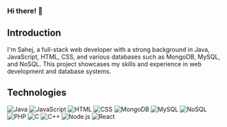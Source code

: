 ### Hi there! 👋

## Introduction
I'm Sahej, a full-stack web developer with a strong background in Java, JavaScript, HTML, CSS, and various databases such as MongoDB, MySQL, and NoSQL. This project showcases my skills and experience in web development and database systems.

## Technologies

![Java](https://img.shields.io/badge/-Java-orange?style=flat&logo=java&logoColor=white) ![JavaScript](https://img.shields.io/badge/-JavaScript-yellow?style=flat&logo=javascript&logoColor=white) ![HTML](https://img.shields.io/badge/-HTML-red?style=flat&logo=html5&logoColor=white) ![CSS](https://img.shields.io/badge/-CSS-blue?style=flat&logo=css3&logoColor=white) ![MongoDB](https://img.shields.io/badge/-MongoDB-green?style=flat&logo=mongodb&logoColor=white) ![MySQL](https://img.shields.io/badge/-MySQL-blue?style=flat&logo=mysql&logoColor=white) ![NoSQL](https://img.shields.io/badge/-NoSQL-lightgray?style=flat&logo=nosql&logoColor=white) ![PHP](https://img.shields.io/badge/-PHP-purple?style=flat&logo=php&logoColor=white) ![C](https://img.shields.io/badge/-C-blue?style=flat&logo=c&logoColor=white) ![C++](https://img.shields.io/badge/-C++-blue?style=flat&logo=c%2B%2B&logoColor=white) ![Node.js](https://img.shields.io/badge/-Node.js-green?style=flat&logo=node.js&logoColor=white) ![React](https://img.shields.io/badge/-React-blue?style=flat&logo=react&logoColor=white)




<!--
**Sahej2203/Sahej2203** is a ✨ _special_ ✨ repository because its `README.md` (this file) appears on your GitHub profile.

Here are some ideas to get you started:

- 🔭 I’m currently working on ...
- 🌱 I’m currently learning ...
- 👯 I’m looking to collaborate on ...
- 🤔 I’m looking for help with ...
- 💬 Ask me about ...
- 📫 How to reach me: ...
- 😄 Pronouns: ...
- ⚡ Fun fact: ...
-->
